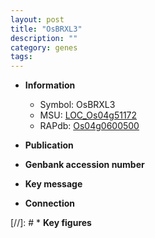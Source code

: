 ```yaml
---
layout: post
title: "OsBRXL3"
description: ""
category: genes
tags: 
---
```


* **Information**  
    + Symbol: OsBRXL3  
    + MSU: [LOC_Os04g51172](http://rice.uga.edu/cgi-bin/ORF_infopage.cgi?orf=LOC_Os04g51172)  
    + RAPdb: [Os04g0600500](http://rapdb.dna.affrc.go.jp/viewer/gbrowse_details/irgsp1?name=Os04g0600500)  

* **Publication**  

* **Genbank accession number**  

* **Key message**  

* **Connection**  

[//]: # * **Key figures**  


